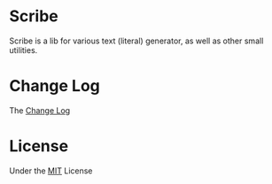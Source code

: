 # Scribe

Scribe is a lib for various text (literal) generator, as well as other small utilities.

# Change Log

The [Change Log](https://github.com/Scorpio4938/scribe/blob/master/CHANGELOG.md)

# License

Under the [MIT](https://github.com/Scorpio4938/scribe/blob/master/LICENSE) License
